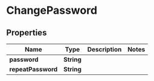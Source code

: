 
# ChangePassword

## Properties
Name | Type | Description | Notes
------------ | ------------- | ------------- | -------------
**password** | **String** |  | 
**repeatPassword** | **String** |  | 



